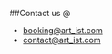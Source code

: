 ##Contact us @

* [booking@art_ist.com](mailto:erjh17@student.bth.se)
* [contact@art_ist.com](mailto:erjh17@student.bth.se)
